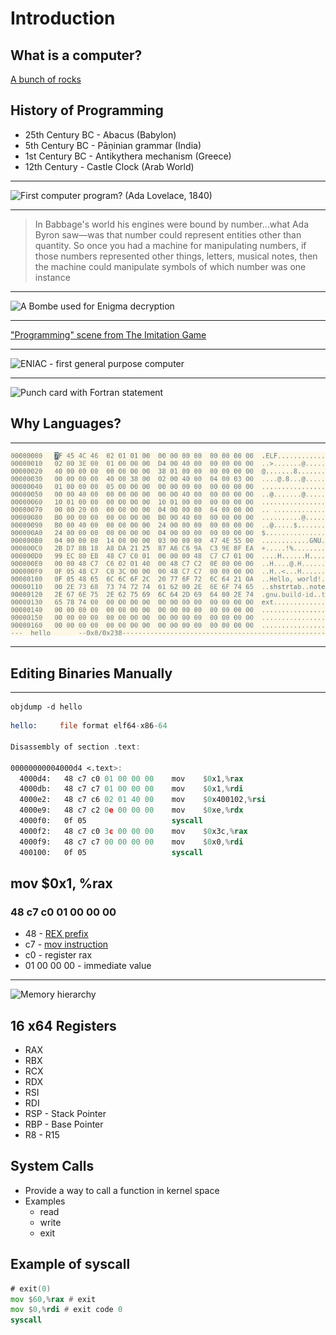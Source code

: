 Introduction
============

What is a computer?
-------------------

[A bunch of rocks](https://imgs.xkcd.com/comics/a_bunch_of_rocks.png)

History of Programming
----------------------

- 25th Century BC - Abacus (Babylon)
- 5th Century BC - Pāṇinian grammar (India)
- 1st Century BC - Antikythera mechanism (Greece)
- 12th Century - Castle Clock (Arab World)

---

![First computer program? (Ada Lovelace, 1840)](https://upload.wikimedia.org/wikipedia/commons/thumb/c/cf/Diagram_for_the_computation_of_Bernoulli_numbers.jpg/640px-Diagram_for_the_computation_of_Bernoulli_numbers.jpg)

---

> In Babbage's world his engines were bound by number...what Ada Byron saw—was that number could represent entities other than quantity. So once you had a machine for manipulating numbers, if those numbers represented other things, letters, musical notes, then the machine could manipulate symbols of which number was one instance

---

![A Bombe used for Enigma decryption](https://upload.wikimedia.org/wikipedia/commons/thumb/7/7a/Wartime_picture_of_a_Bletchley_Park_Bombe.jpg/541px-Wartime_picture_of_a_Bletchley_Park_Bombe.jpg)

---

["Programming" scene from The Imitation Game](https://www.youtube.com/watch?t=183&v=mwFWMM9APLs)

---

![ENIAC - first general purpose computer](https://upload.wikimedia.org/wikipedia/commons/3/3b/Two_women_operating_ENIAC.gif)

---

![Punch card with Fortran statement](https://upload.wikimedia.org/wikipedia/commons/thumb/5/58/FortranCardPROJ039.agr.jpg/1024px-FortranCardPROJ039.agr.jpg)

Why Languages?
--------------

---

!["Hello World" binary](figures/bin-hello.png)

---

Editing Binaries Manually
-------------------------

---

```
objdump -d hello
```

```asm
hello:     file format elf64-x86-64

Disassembly of section .text:

00000000004000d4 <.text>:
  4000d4:	48 c7 c0 01 00 00 00 	mov    $0x1,%rax
  4000db:	48 c7 c7 01 00 00 00 	mov    $0x1,%rdi
  4000e2:	48 c7 c6 02 01 40 00 	mov    $0x400102,%rsi
  4000e9:	48 c7 c2 0e 00 00 00 	mov    $0xe,%rdx
  4000f0:	0f 05                	syscall 
  4000f2:	48 c7 c0 3c 00 00 00 	mov    $0x3c,%rax
  4000f9:	48 c7 c7 00 00 00 00 	mov    $0x0,%rdi
  400100:	0f 05                	syscall 
```

mov $0x1, %rax
-------------

### 48 c7 c0 01 00 00 00 	

- 48 - [REX prefix](https://wiki.osdev.org/X86-64_Instruction_Encoding)
- c7 - [mov instruction](http://ref.x86asm.net/coder64.html#xC7)
- c0 - register rax
- 01 00 00 00 - immediate value

---

![Memory hierarchy](https://upload.wikimedia.org/wikipedia/commons/0/0c/ComputerMemoryHierarchy.svg)

16 x64 Registers
-------------

- RAX
- RBX
- RCX
- RDX
- RSI
- RDI
- RSP - Stack Pointer
- RBP - Base Pointer
- R8 - R15

System Calls
------------

- Provide a way to call a function in kernel space
- Examples
    - read
    - write
    - exit

Example of syscall
------------------

```asm
# exit(0)
mov $60,%rax # exit
mov $0,%rdi # exit code 0
syscall
```
